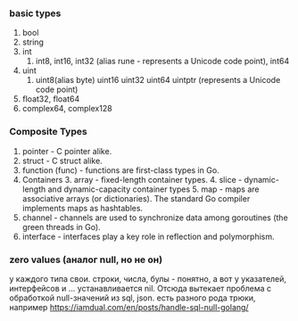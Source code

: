 ### basic types

1. bool
2. string
3. int  
   1. int8, int16, int32 (alias rune - represents a Unicode code point), int64 
4. uint 
   1. uint8(alias byte) uint16 uint32 uint64 uintptr (represents a Unicode code point)
5. float32, float64
6. complex64, complex128 

### Composite Types

1. pointer - C pointer alike.
2. struct - C struct alike.
3. function (func) - functions are first-class types in Go.
4. Containers
   3. array - fixed-length container types.
   4. slice - dynamic-length and dynamic-capacity container types
   5. map - maps are associative arrays (or dictionaries). The standard Go compiler implements maps as hashtables.
6. channel - channels are used to synchronize data among goroutines (the green threads in Go).
7. interface - interfaces play a key role in reflection and polymorphism. 

### zero values (аналог null, но не он)
у каждого типа свои. строки, числа, булы - понятно,
а вот у указателей, интерфейсов и ... устанавливается nil.
Отсюда вытекает проблема с обработкой null-значений из sql, json. есть разного рода трюки, например https://iamdual.com/en/posts/handle-sql-null-golang/ 
